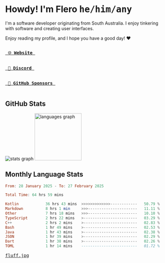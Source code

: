 # Howdy! I'm Flero <kbd>he/him/any</kbd>

I'm a software developer originating from South Australia. I enjoy tinkering with software and creating user interfaces.

Enjoy reading my profile, and I hope you have a good day! :heart:

<a href="https://flero.dev/">
    <kbd>
        <br>
        &nbsp;🌐 <strong>Website</strong>&nbsp;
        <br>
        <br>
    </kbd>
</a>

<a href="https://discord.com/users/1059375676769189938">
    <kbd>
        <br>
        &nbsp;💬 <strong>Discord</strong>&nbsp;
        <br>
        <br>
    </kbd>
</a>

<a href="https://github.com/sponsors/flerouwu">
    <kbd>
        <br>
        &nbsp;🩷 <strong>GitHub Sponsors</strong>&nbsp;
        <br>
        <br>
    </kbd>
</a>

## GitHub Stats
<!-- <p> allows it to be shown side-by-side -->
<div>
  <img src="https://github-readme-stats.vercel.app/api?hide_title=true&hide_rank=false&show_icons=true&include_all_commits=true&count_private=true&disable_animations=true&theme=github_dark&locale=en&hide_border=true&username=flerouwu" alt="stats graph"  />
  <img src="https://github-readme-stats.vercel.app/api/top-langs?locale=en&hide_title=false&langs_count=5&theme=github_dark&hide_border=true&username=flerouwu&layout=compact" alt="languages graph" height="150"  />
</div>

## Monthly Language Stats

<!--START_SECTION:waka-->

```haskell
From: 28 January 2025 - To: 27 February 2025

Total Time: 64 hrs 59 mins

Kotlin            36 hrs 43 mins  >>>>>>>>>>>>>------------   50.79 %
Markdown          8 hrs 1 min     >>>----------------------   11.11 %
Other             7 hrs 18 mins   >>>----------------------   10.10 %
TypeScript        2 hrs 22 mins   >------------------------   03.29 %
C++               2 hrs 2 mins    >------------------------   02.83 %
Bash              1 hr 49 mins    >------------------------   02.53 %
Java              1 hr 43 mins    >------------------------   02.38 %
JSON              1 hr 39 mins    >------------------------   02.29 %
Dart              1 hr 38 mins    >------------------------   02.26 %
TOML              1 hr 14 mins    -------------------------   01.72 %
```

<!--END_SECTION:waka-->

<a href="https://raw.githubusercontent.com/flerouwu/flerouwu/main/fluff.jpg">
  <kbd>fluff.jpg</kbd>
</a>
